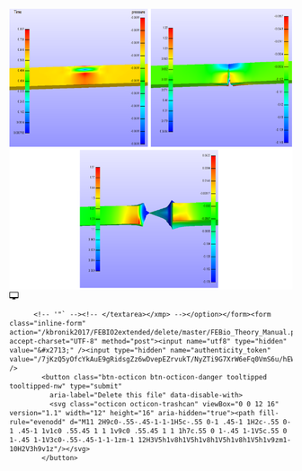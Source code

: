 
 <br>
 <img height="500" src="largedeformationteartest.png" />
 </br>
    <div>
            <a class="btn-octicon tooltipped tooltipped-nw hide-sm"
               href="x-github-client://openRepo/https://github.com/kbronik2017/FEBIO2extended?branch=master&amp;filepath=FEBio_Theory_Manual.pdf"
               aria-label="Open this file in GitHub Desktop"
               data-ga-click="Repository, open with desktop, type:windows">
                <svg class="octicon octicon-device-desktop" viewBox="0 0 16 16" version="1.1" width="16" height="16" aria-hidden="true"><path fill-rule="evenodd" d="M15 2H1c-.55 0-1 .45-1 1v9c0 .55.45 1 1 1h5.34c-.25.61-.86 1.39-2.34 2h8c-1.48-.61-2.09-1.39-2.34-2H15c.55 0 1-.45 1-1V3c0-.55-.45-1-1-1zm0 9H1V3h14v8z"/></svg>
            </a>

          <!-- '"` --><!-- </textarea></xmp> --></option></form><form class="inline-form" action="/kbronik2017/FEBIO2extended/delete/master/FEBio_Theory_Manual.pdf" accept-charset="UTF-8" method="post"><input name="utf8" type="hidden" value="&#x2713;" /><input type="hidden" name="authenticity_token" value="/7jKzQ5yOfcYkAuE9gRidsgZz6wDvepEZrvukT/NyZTi9G7XrW6eFq0VmS6u/hEWY6IlkOf19tSWIslrkUUZDQ==" />
            <button class="btn-octicon btn-octicon-danger tooltipped tooltipped-nw" type="submit"
              aria-label="Delete this file" data-disable-with>
              <svg class="octicon octicon-trashcan" viewBox="0 0 12 16" version="1.1" width="12" height="16" aria-hidden="true"><path fill-rule="evenodd" d="M11 2H9c0-.55-.45-1-1-1H5c-.55 0-1 .45-1 1H2c-.55 0-1 .45-1 1v1c0 .55.45 1 1 1v9c0 .55.45 1 1 1h7c.55 0 1-.45 1-1V5c.55 0 1-.45 1-1V3c0-.55-.45-1-1-1zm-1 12H3V5h1v8h1V5h1v8h1V5h1v8h1V5h1v9zm1-10H2V3h9v1z"/></svg>
            </button>
   </div>

 
